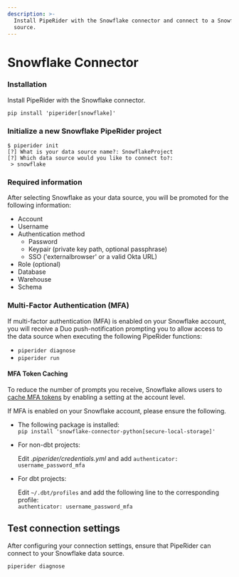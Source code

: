 ```yaml
---
description: >-
  Install PipeRider with the Snowflake connector and connect to a Snowflake data
  source.
---
```


# Snowflake Connector

### Installation

Install PipeRider with the Snowflake connector.

```
pip install 'piperider[snowflake]'
```

### Initialize a new Snowflake PipeRider project

```shell-session
$ piperider init
[?] What is your data source name?: SnowflakeProject
[?] Which data source would you like to connect to?:
 > snowflake
```

### Required information

After selecting Snowflake as your data source, you will be promoted for the following information:

* Account
* Username
* Authentication method
  * Password
  * Keypair (private key path, optional passphrase)
  * SSO ('externalbrowser' or a valid Okta URL)
* Role (optional)
* Database
* Warehouse
* Schema

### Multi-Factor Authentication (MFA)

If multi-factor authentication (MFA) is enabled on your Snowflake account, you will receive a Duo push-notification prompting you to allow access to the data source when executing the following PipeRider functions:

* `piperider diagnose`
* `piperider run`

#### MFA Token Caching

To reduce the number of prompts you receive, Snowflake allows users to [cache MFA tokens](https://docs.snowflake.com/en/user-guide/security-mfa.html#using-mfa-token-caching-to-minimize-the-number-of-prompts-during-authentication-optional) by enabling a setting at the account level.&#x20;

If MFA is enabled on your Snowflake account, please ensure the following.

* The following package is installed:\
  &#x20;`pip install 'snowflake-connector-python[secure-local-storage]'`
*   For non-dbt projects:

    Edit _.piperider/credentials.yml_ and add `authenticator: username_password_mfa`
*   For dbt projects:

    Edit `~/.dbt/profiles` and add the following line to the corresponding profile:\
    `authenticator: username_password_mfa`&#x20;

## Test connection settings

After configuring your connection settings, ensure that PipeRider can connect to your Snowflake data source.

```
piperider diagnose
```
